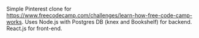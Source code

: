 Simple Pinterest clone for https://www.freecodecamp.com/challenges/learn-how-free-code-camp-works.
Uses Node.js with Postgres DB (knex and Bookshelf) for backend. React.js for front-end.